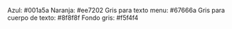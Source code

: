 Azul: #001a5a
Naranja: #ee7202
Gris para texto menu: #67666a
Gris para cuerpo de texto: #8f8f8f
Fondo gris: #f5f4f4